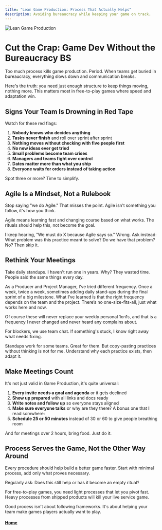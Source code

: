 ```yaml
---
title: "Lean Game Production: Process That Actually Helps"
description: Avoiding bureaucracy while keeping your game on track.
---
```


![Lean Game Production](./lean-game-production2.png)

# Cut the Crap: Game Dev Without the Bureaucracy BS

Too much process kills game production. Period. When teams get buried in bureaucracy, everything slows down and communication breaks. 

Here's the truth: you need just enough structure to keep things moving, nothing more. This matters most in free-to-play games where speed and adaptation win.

## Signs Your Team Is Drowning in Red Tape

Watch for these red flags:

1. **Nobody knows who decides anything**
2. **Tasks never finish** and roll over sprint after sprint
3. **Nothing moves without checking with five people first**
4. **No new ideas ever get tried**
5. **Small problems become team crises**
6. **Managers and teams fight over control**
7. **Dates matter more than what you ship**
8. **Everyone waits for orders instead of taking action**

Spot three or more? Time to simplify.

## Agile Is a Mindset, Not a Rulebook

Stop saying "we do Agile." That misses the point. Agile isn't something you follow, it's how you think.

Agile means learning fast and changing course based on what works. The rituals should help this, not become the goal.

I keep hearing, "We must do X because Agile says so." Wrong. Ask instead: What problem was this practice meant to solve? Do we have that problem? No? Then skip it.

## Rethink Your Meetings

Take daily standups. I haven't run one in years. Why? They wasted time. People said the same things every day.

As a Producer and Project Manager, I’ve tried different frequency. Once a week, twice a week, sometimes adding daily stand-ups during the final sprint of a big milestone. What I’ve learned is that the right frequency depends on the team and the project. There’s no one-size-fits-all, just what works here and now.

Of course these will never replace your weekly personal 1on1s, and that is a frequency I never changed and never heard any complains about.

For blockers, we use team chat. If something's stuck, I know right away what needs fixing.

Standups work for some teams. Great for them. But copy-pasting practices without thinking is not for me. Understand why each practice exists, then adapt it.

## Make Meetings Count

It's not just valid in Game Production, it's quite universal:

1. **Every invite needs a goal and agenda** or it gets declined
2. **Show up prepared** with all links and docs ready
3. **Write notes and follow up** so everyone stays aligned
4. **Make sure everyone talks** or why are they there?
A bonus one that I read somwhere:
5. **Schedule 25 or 50 minutes** instead of 30 or 60 to give people breathing room

And for meetings over 2 hours, bring food. Just do it.

## Process Serves the Game, Not the Other Way Around

Every procedure should help build a better game faster. Start with minimal process, add only what proves necessary.

Regularly ask: Does this still help or has it become an empty ritual?

For free-to-play games, you need light processes that let you pivot fast. Heavy processes from shipped products will kill your live service game.

Good process isn't about following frameworks. It's about helping your team make games players actually want to play.

#### [Home](./README.md) 

